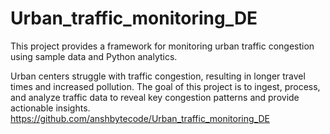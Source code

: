 # Urban_traffic_monitoring_DE

This project provides a framework for monitoring urban traffic congestion using sample data and Python analytics.

Urban centers struggle with traffic congestion, resulting in longer travel times and increased pollution. The goal of this project is to ingest, process, and analyze traffic data to reveal key congestion patterns and provide actionable insights.
https://github.com/anshbytecode/Urban_traffic_monitoring_DE

